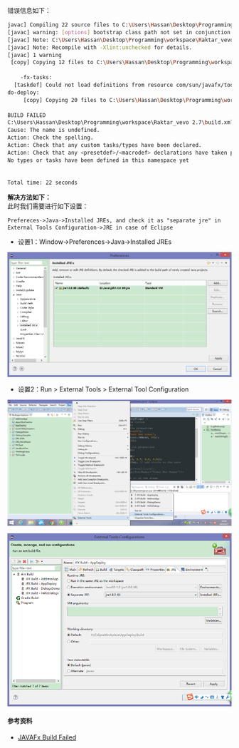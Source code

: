 错误信息如下：
```Bash
javac] Compiling 22 source files to C:\Users\Hassan\Desktop\Programming\workspace\Raktar_vevo 2.7\build\classes
[javac] warning: [options] bootstrap class path not set in conjunction with -source 1.7
[javac] Note: C:\Users\Hassan\Desktop\Programming\workspace\Raktar_vevo 2.7\build\src\application\SajátKészlet.java uses unchecked or unsafe operations.
[javac] Note: Recompile with -Xlint:unchecked for details.
[javac] 1 warning
 [copy] Copying 12 files to C:\Users\Hassan\Desktop\Programming\workspace\Raktar_vevo 2.7\build\classesinit

    -fx-tasks:
  [taskdef] Could not load definitions from resource com/sun/javafx/tools/ant/antlib.xml. It could not be found.
do-deploy:
     [copy] Copying 20 files to C:\Users\Hassan\Desktop\Programming\workspace\Raktar_vevo 2.7\dist\libs

BUILD FAILED
C:\Users\Hassan\Desktop\Programming\workspace\Raktar_vevo 2.7\build.xml:217: Problem: failed to create task or type javafx:com.sun.javafx.tools.ant:resources
Cause: The name is undefined.
Action: Check the spelling.
Action: Check that any custom tasks/types have been declared.
Action: Check that any <presetdef>/<macrodef> declarations have taken place.
No types or tasks have been defined in this namespace yet


Total time: 22 seconds 
```
**解决方法如下：**  
此时我们需要进行如下设置：
```
Prefereces->Java->Installed JREs, and check it as "separate jre" in External Tools Configuration->JRE in case of Eclipse
```
* 设置1：Window->Preferences->Java->Installed JREs  

![设置1](/images/posts/jfx-jre01.png)  

* 设置2：Run > External Tools > External Tool Configuration  

![设置2-1](/images/posts/jfx-jre00.png)  

![设置2-2](/images/posts/jfx-jre02.png)  

#### 参考资料
* [JAVAFx Build Failed](http://stackoverflow.com/questions/24840414/javafx-build-failed)
